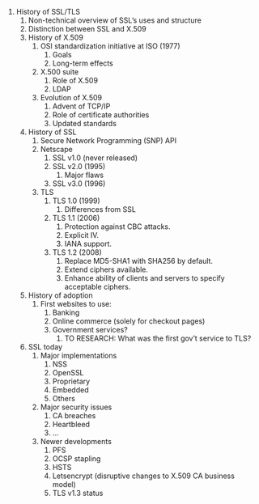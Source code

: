 1. History of SSL/TLS
    1. Non-technical overview of SSL’s uses and structure
    1. Distinction between SSL and X.509
    1. History of X.509
        1. OSI standardization initiative at ISO (1977)
            1. Goals
            1. Long-term effects
        1. X.500 suite
            1. Role of X.509
            1. LDAP
        1. Evolution of X.509
            1. Advent of TCP/IP
            1. Role of certificate authorities
            1. Updated standards
    1. History of SSL
        1. Secure Network Programming (SNP) API
        1. Netscape
            1. SSL v1.0 (never released)
            1. SSL v2.0 (1995)
                1. Major flaws
            1. SSL v3.0 (1996)
        1. TLS
            1. TLS 1.0 (1999)
                1. Differences from SSL
            1. TLS 1.1 (2006)
                1. Protection against CBC attacks.
                2. Explicit IV.
                3. IANA support.
            1. TLS 1.2 (2008)
                1. Replace MD5-SHA1 with SHA256 by default.
                2. Extend ciphers available.
                3. Enhance ability of clients and servers to specify acceptable ciphers.
    1. History of adoption
        1. First websites to use:
            1. Banking
            1. Online commerce (solely for checkout pages)
            1. Government services?
                1. TO RESEARCH: What was the first gov’t service to TLS?
    1. SSL today
        1. Major implementations
            1. NSS
            1. OpenSSL
            1. Proprietary
            1. Embedded
            1. Others
        1. Major security issues
            1. CA breaches
            1. Heartbleed
            1. …
        1. Newer developments
            1. PFS
            1. OCSP stapling
            1. HSTS
            1. Letsencrypt (disruptive changes to X.509 CA business model)
            1. TLS v1.3 status
